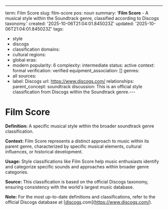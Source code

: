 ---
term: Film Score
slug: film-score
pos: noun
summary: '**Film Score** - A musical style within the Soundtrack genre, classified
  according to Discogs taxonomy.'
created: '2025-10-06T21:04:01.845023Z'
updated: '2025-10-06T21:04:01.845023Z'
tags:
- style
- discogs
- classification
domains:
- cultural
regions:
- global
eras:
- modern
popularity: 6
complexity: intermediate
status: active
context: formal
verification: verified
equipment_association: []
genres:
- all
sources:
- label: Discogs
  url: https://www.discogs.com/
relationships:
  parent_concept: soundtrack
discussion: This is an official style classification from Discogs within the Soundtrack
  genre.---

# Film Score

**Definition:** A specific musical style within the broader soundtrack genre classification.

**Context:** Film Score represents a distinct approach to music within its parent genre, characterized by specific musical elements, cultural influences, or historical development.

**Usage:** Style classifications like Film Score help music enthusiasts identify and categorize specific sounds and approaches within broader genre categories.

**Source:** This classification is based on the official Discogs taxonomy, ensuring consistency with the world's largest music database.

**Note:** For the most up-to-date definitions and classifications, refer to the official Discogs database at [[discogs](../d/discogs.md).com](https://www.discogs.com/).